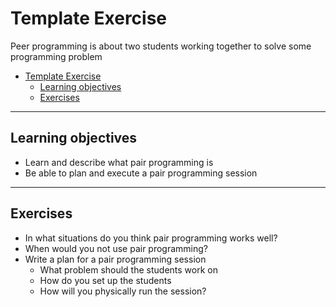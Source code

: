 # Template Exercise

Peer programming is about two students working together to solve some programming problem

- [Template Exercise](#template-exercise)
  - [Learning objectives](#learning-objectives)
  - [Exercises](#exercises)

---

## Learning objectives

* Learn and describe what pair programming is
* Be able to plan and execute a pair programming session

---

## Exercises

- In what situations do you think pair programming works well?
- When would you not use pair programming?
- Write a plan for a pair programming session
  - What problem should the students work on
  - How do you set up the students
  - How will you physically run the session?
